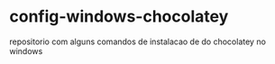 # config-windows-chocolatey
repositorio com alguns comandos de instalacao de do chocolatey no windows
